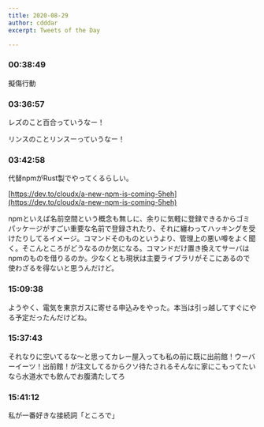 ```yaml
---
title: 2020-08-29
author: cdddar
excerpt: Tweets of the Day

---
```


### 00:38:49

擬傷行動

### 03:36:57

レズのこと百合っていうなー！

リンスのことリンスーっていうなー！

### 03:42:58

代替npmがRust製でやってくるらしい。

[https://dev.to/cloudx/a-new-npm-is-coming-5heh](https://dev.to/cloudx/a-new-npm-is-coming-5heh)

npmといえば名前空間という概念も無しに、余りに気軽に登録できるからゴミパッケージがすごい重要な名前で登録されたり、それに纏わってハッキングを受けたりしてるイメージ。コマンドそのものというより、管理上の悪い噂をよく聞く。そこんところがどうなるのか気になる。コマンドだけ置き換えてサーバはnpmのものを借りるのか。少なくとも現状は主要ライブラリがそこにあるので使わざるを得ないと思うんだけど。

### 15:09:38

ようやく、電気を東京ガスに寄せる申込みをやった。本当は引っ越してすぐにやる予定だったんだけどね。

### 15:37:43

それなりに空いてるな〜と思ってカレー屋入っても私の前に既に出前館！ウーバーイーツ！出前館！が注文してるからクソ待たされるそんなに家にこもってたいなら水道水でも飲んでお腹満たしてろ

### 15:41:12

私が一番好きな接続詞「ところで」
